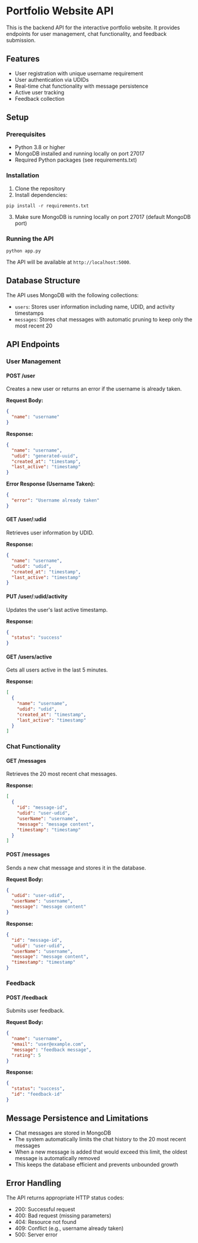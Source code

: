 # Portfolio Website API

This is the backend API for the interactive portfolio website. It provides endpoints for user management, chat functionality, and feedback submission.

## Features

- User registration with unique username requirement
- User authentication via UDIDs
- Real-time chat functionality with message persistence
- Active user tracking
- Feedback collection

## Setup

### Prerequisites

- Python 3.8 or higher
- MongoDB installed and running locally on port 27017
- Required Python packages (see requirements.txt)

### Installation

1. Clone the repository
2. Install dependencies:

```
pip install -r requirements.txt
```

3. Make sure MongoDB is running locally on port 27017 (default MongoDB port)

### Running the API

```
python app.py
```

The API will be available at `http://localhost:5000`.

## Database Structure

The API uses MongoDB with the following collections:

- `users`: Stores user information including name, UDID, and activity timestamps
- `messages`: Stores chat messages with automatic pruning to keep only the most recent 20

## API Endpoints

### User Management

#### POST /user
Creates a new user or returns an error if the username is already taken.

**Request Body:**
```json
{
  "name": "username"
}
```

**Response:**
```json
{
  "name": "username",
  "udid": "generated-uuid",
  "created_at": "timestamp",
  "last_active": "timestamp"
}
```

**Error Response (Username Taken):**
```json
{
  "error": "Username already taken"
}
```

#### GET /user/:udid
Retrieves user information by UDID.

**Response:**
```json
{
  "name": "username",
  "udid": "udid",
  "created_at": "timestamp",
  "last_active": "timestamp"
}
```

#### PUT /user/:udid/activity
Updates the user's last active timestamp.

**Response:**
```json
{
  "status": "success"
}
```

#### GET /users/active
Gets all users active in the last 5 minutes.

**Response:**
```json
[
  {
    "name": "username",
    "udid": "udid",
    "created_at": "timestamp",
    "last_active": "timestamp"
  }
]
```

### Chat Functionality

#### GET /messages
Retrieves the 20 most recent chat messages.

**Response:**
```json
[
  {
    "id": "message-id",
    "udid": "user-udid",
    "userName": "username",
    "message": "message content",
    "timestamp": "timestamp"
  }
]
```

#### POST /messages
Sends a new chat message and stores it in the database.

**Request Body:**
```json
{
  "udid": "user-udid",
  "userName": "username",
  "message": "message content"
}
```

**Response:**
```json
{
  "id": "message-id",
  "udid": "user-udid",
  "userName": "username",
  "message": "message content",
  "timestamp": "timestamp"
}
```

### Feedback

#### POST /feedback
Submits user feedback.

**Request Body:**
```json
{
  "name": "username",
  "email": "user@example.com",
  "message": "feedback message",
  "rating": 5
}
```

**Response:**
```json
{
  "status": "success",
  "id": "feedback-id"
}
```

## Message Persistence and Limitations

- Chat messages are stored in MongoDB
- The system automatically limits the chat history to the 20 most recent messages
- When a new message is added that would exceed this limit, the oldest message is automatically removed
- This keeps the database efficient and prevents unbounded growth

## Error Handling

The API returns appropriate HTTP status codes:

- 200: Successful request
- 400: Bad request (missing parameters)
- 404: Resource not found
- 409: Conflict (e.g., username already taken)
- 500: Server error 